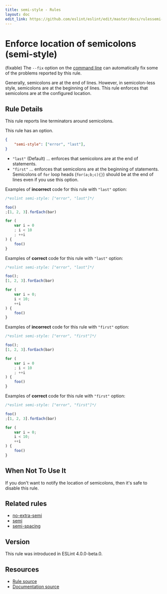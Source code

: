 ```yaml
---
title: semi-style - Rules
layout: doc
edit_link: https://github.com/eslint/eslint/edit/master/docs/rulessemi-style.md
---
```

<!-- Note: No pull requests accepted for this file. See README.md in the root directory for details. -->
# Enforce location of semicolons (semi-style)

(fixable) The `--fix` option on the [command line](../user-guide/command-line-interface#fix) can automatically fix some of the problems reported by this rule.

Generally, semicolons are at the end of lines. However, in semicolon-less style, semicolons are at the beginning of lines. This rule enforces that semicolons are at the configured location.

## Rule Details

This rule reports line terminators around semicolons.

This rule has an option.

```json
{
    "semi-style": ["error", "last"],
}
```

- `"last"` (Default) ... enforces that semicolons are at the end of statements.
- `"first"` ... enforces that semicolons are at the beginning of statements. Semicolons of `for` loop heads (`for(a;b;c){}`) should be at the end of lines even if you use this option.

Examples of **incorrect** code for this rule with `"last"` option:

```js
/*eslint semi-style: ["error", "last"]*/

foo()
;[1, 2, 3].forEach(bar)

for (
    var i = 0
    ; i < 10
    ; ++i
) {
    foo()
}
```

Examples of **correct** code for this rule with `"last"` option:

```js
/*eslint semi-style: ["error", "last"]*/

foo();
[1, 2, 3].forEach(bar)

for (
    var i = 0;
    i < 10;
    ++i
) {
    foo()
}
```

Examples of **incorrect** code for this rule with `"first"` option:

```js
/*eslint semi-style: ["error", "first"]*/

foo();
[1, 2, 3].forEach(bar)

for (
    var i = 0
    ; i < 10
    ; ++i
) {
    foo()
}
```

Examples of **correct** code for this rule with `"first"` option:

```js
/*eslint semi-style: ["error", "first"]*/

foo()
;[1, 2, 3].forEach(bar)

for (
    var i = 0;
    i < 10;
    ++i
) {
    foo()
}
```

## When Not To Use It

If you don't want to notify the location of semicolons, then it's safe to disable this rule.

## Related rules

- [no-extra-semi](./no-extra-semi)
- [semi](./semi)
- [semi-spacing](./semi-spacing)

## Version

This rule was introduced in ESLint 4.0.0-beta.0.

## Resources

* [Rule source](https://github.com/eslint/eslint/tree/master/lib/rules/semi-style.js)
* [Documentation source](https://github.com/eslint/eslint/tree/master/docs/rules/semi-style.md)
